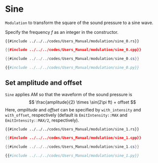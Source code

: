 # Sine

`Modulation` to transform the square of the sound pressure to a sine wave.

Specify the frequency $f$ as an integer in the constructor.

```rust,edition2021
{{#include ../../../codes/Users_Manual/modulation/sine_0.rs}}
```

```cpp
{{#include ../../../codes/Users_Manual/modulation/sine_0.cpp}}
```

```cs
{{#include ../../../codes/Users_Manual/modulation/sine_0.cs}}
```

```python
{{#include ../../../codes/Users_Manual/modulation/sine_0.py}}
```

## Set amplitude and offset

`Sine` applies AM so that the waveform of the sound pressure is
$$
    \frac{amplitude}{2} \times \sin(2\pi ft) + offset
$$
Here, $amplitude$ and $offset$ can be specified by `with_intensity` and `with_offset`, respectively (default is `EmitIntensity::MAX` and `EmitIntensity::MAX/2`, respectively).

```rust,edition2021
{{#include ../../../codes/Users_Manual/modulation/sine_1.rs}}
```

```cpp
{{#include ../../../codes/Users_Manual/modulation/sine_1.cpp}}
```

```cs
{{#include ../../../codes/Users_Manual/modulation/sine_1.cs}}
```

```python
{{#include ../../../codes/Users_Manual/modulation/sine_1.py}}
```
